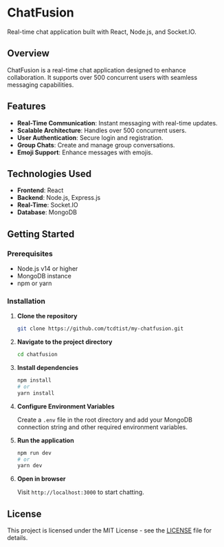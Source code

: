 # ChatFusion

Real-time chat application built with React, Node.js, and Socket.IO.

## Overview

ChatFusion is a real-time chat application designed to enhance collaboration. It supports over 500 concurrent users with seamless messaging capabilities.

## Features

- **Real-Time Communication**: Instant messaging with real-time updates.
- **Scalable Architecture**: Handles over 500 concurrent users.
- **User Authentication**: Secure login and registration.
- **Group Chats**: Create and manage group conversations.
- **Emoji Support**: Enhance messages with emojis.

## Technologies Used

- **Frontend**: React
- **Backend**: Node.js, Express.js
- **Real-Time**: Socket.IO
- **Database**: MongoDB

## Getting Started

### Prerequisites

- Node.js v14 or higher
- MongoDB instance
- npm or yarn

### Installation

1. **Clone the repository**

   ```bash
   git clone https://github.com/tcdtist/my-chatfusion.git
   ```

2. **Navigate to the project directory**

   ```bash
   cd chatfusion
   ```

3. **Install dependencies**

   ```bash
   npm install
   # or
   yarn install
   ```

4. **Configure Environment Variables**

   Create a `.env` file in the root directory and add your MongoDB connection string and other required environment variables.

5. **Run the application**

   ```bash
   npm run dev
   # or
   yarn dev
   ```

6. **Open in browser**

   Visit `http://localhost:3000` to start chatting.

## License

This project is licensed under the MIT License - see the [LICENSE](LICENSE) file for details.

